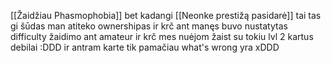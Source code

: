 [[Žaidžiau Phasmophobia]] bet kadangi [[Neonke prestižą pasidarė]] tai tas gi šūdas man atiteko ownershipas ir krč ant manęs buvo nustatytas difficulty žaidimo ant amateur ir krč mes nuėjom žaist su tokiu lvl 2 kartus debilai :DDD ir antram karte tik pamačiau what's wrong yra xDDD